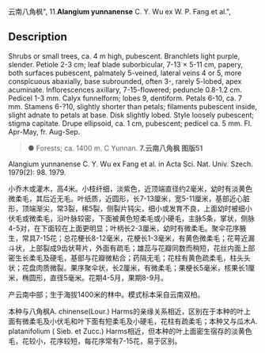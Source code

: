 云南八角枫",
11.**Alangium yunnanense** C. Y. Wu ex W. P. Fang et al.",

## Description
Shrubs or small trees, ca. 4 m high, pubescent. Branchlets light purple, slender. Petiole 2-3 cm; leaf blade suborbicular, 7-13 × 5-11 cm, papery, both surfaces pubescent, palmately 5-veined, lateral veins 4 or 5, more conspicuous abaxially, base subrounded, often 3-, rarely 5-lobed, apex acuminate. Inflorescences axillary, 7-15-flowered; peduncle 0.8-1.2 cm. Pedicel 1-3 mm. Calyx funnelform; lobes 9, dentiform. Petals 6-10, ca. 7 mm. Stamens 6-?10, slightly shorter than petals; filaments pubescent inside, slight adnate to petals at base. Disk slightly lobed. Style loosely pubescent; stigma capitate. Drupe ellipsoid, ca. 1 cm, pubescent; pedicel ca. 5 mm. Fl. Apr-May, fr. Aug-Sep.

> ● Forests; ca. 1400 m. C Yunnan.
**7.云南八角枫 图版51**

Alangium yunnanense C. Y. Wu ex Fang et al. in Acta Sci. Nat. Univ. Szech. 1979(2): 98. 1979.

小乔木或灌木，高4米。小枝纤细，淡紫色，近顶端直径约2毫米，幼时有淡黄色微柔毛，其后近无毛。叶纸质，近圆形，长7-13厘米，宽5-11厘米，基部近心脏形，顶端渐尖，常3裂，稀5裂，侧裂片钝尖，细小或发育不良，上面幼时被细小伏毛或微柔毛，沿叶脉较密，下面被黄色短柔毛或小硬毛，主脉5条，掌状，侧脉4-5对，在下面较在上面更明显；叶柄长2-3厘米，幼时有微柔毛。聚伞花序腋生，常具7-15花；总花梗长8-12毫米，花梗长1-3毫米，有黄色微柔毛；花萼近漏斗状，上部裂成9齿状萼片，外面有疏毛；雄蕊与花瓣同数而稍短，花丝内面上部密生长柔毛及硬毛，基部与花瓣微粘合；药隔无毛；花柱有黄色疏柔毛，柱头头状；花盘肉质微裂。果序聚伞状，长2厘米，有微柔毛；果梗长5毫米，核果长1厘米，椭圆形，直径5毫米。花期4-5月，果期8-9月。

产云南中部；生于海拔1400米的林中。模式标本采自云南双柏。

本种与八角枫A. chinense(Lour.) Harms的亲缘关系相近，区别在于本种的叶上面有微柔毛及小伏毛和叶下面有短柔毛及小硬毛，花柱有疏柔毛；本种又与瓜木A. platanifolium ( Sieb. et Zucc.) Harms相近，但本种的叶上面密生宿存的淡黄色毛，花较小，花序较短，每花序常有7-15花，易于区别。
